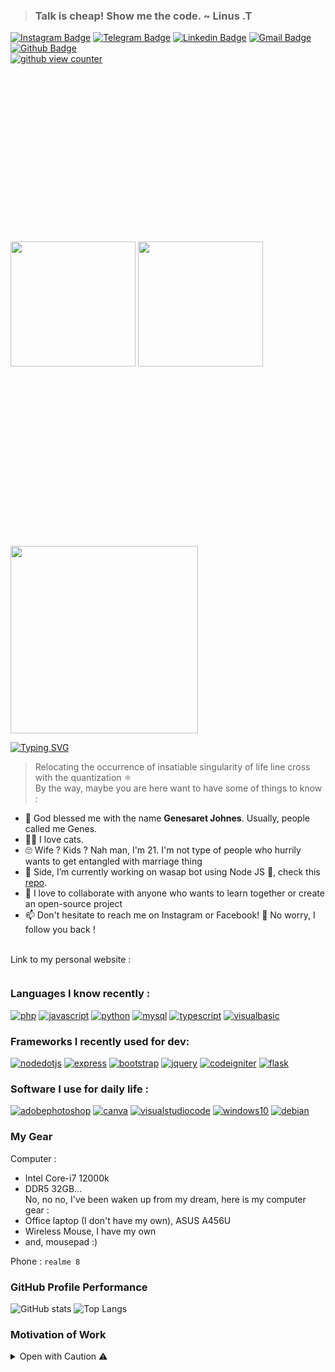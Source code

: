 
<!---
gensart-ai/gensart-ai is a ✨ special ✨ repository because its `README.md` (this file) appears on your GitHub profile.
You can click the Preview link to take a look at your changes.
--->
> ### Talk is cheap! Show me the code. ~ Linus .T
[![Instagram Badge](https://img.shields.io/badge/Instagram-purple?style=for-the-badge&logo=instagram&logoColor=white&link=https://instagram.com/gensart.ai)](https://instagram.com/gensart.ai)
[![Telegram Badge](https://img.shields.io/badge/Telegram-grey?style=for-the-badge&logo=telegram&link=https://t.me/gensartx)](https://t.me/gensartx)
[![Linkedin Badge](https://img.shields.io/badge/Linkedin-100000?style=for-the-badge&logo=linkedin&logoColor=white&labelColor=008DD4&color=008DD4)](https://www.linkedin.com/in/gensart/)
[![Gmail Badge](https://img.shields.io/badge/-G--Mail-c14438?style=for-the-badge&logo=Gmail&logoColor=white&link=mailto:geneshsarretsarretret@gmail.com)](mailto:geneshsarretsarretret@gmail.com?subject=%5BFrom%20GitHub%5D&body=Hello%2C%20i%20wanna%20contact%20you%20about%20%3A) 
[![Github Badge](https://img.shields.io/badge/gensart--ai-%20classy%20since%202017-blue?style=for-the-badge&logo=github&link=https://github.com/gensart-ai/)](https://www.github.com/gensart-ai/)<br/>
[![github view counter](https://komarev.com/ghpvc/?username=gensart-ai&label=Viewed+:&style=for-the-badge&link=https:github.com/gensart-ai)](https://github.com/gensart-ai)<br/>
<img style="padding-top:56.277%;position:relative;" width="200" src="https://i.ibb.co/981YpCR/XOsX.gif">
<img style="padding-top:56.277%;position:relative;" width="200" style="padding-bottom:3rem;" src="https://i.ibb.co/5GFwSBx/6oa.gif">
<img style="padding-top:56.277%;position:relative;" width="300" src="https://i.ibb.co/mJ8cNc6/7VE.gif">  

[![Typing SVG](https://readme-typing-svg.demolab.com?font=Fira+Code&duration=1500&pause=1000&vCenter=true&width=435&lines=Junior+Software+Developer+%F0%9F%91%A8%E2%80%8D%F0%9F%92%BB;Professional+Google+Searcher+%F0%9F%98%81;Instant+Noodle+Killer+%F0%9F%8D%9C;Non-Coffee+People+%F0%9F%8D%B5;Lo-Fi+Music+Lover+%F0%9F%8E%B6;Science+and+Research+Enthusiast+%F0%9F%94%AC;Indonesian+%F0%9F%8C%9F)](https://git.io/typing-svg)  
> Relocating the occurrence of insatiable singularity of life line cross with the quantization ⚛  
By the way, maybe you are here want to have some of things to know :
- 👋 God blessed me with the name **Genesaret Johnes**. Usually, people called me Genes.
- 🐱‍👤 I love cats.
- 🙄 Wife ? Kids ? Nah man, I'm 21. I'm not type of people who hurrily wants to get entangled with marriage thing
- 🌱 Side, I’m currently working on wasap bot using Node JS 🤖, check this [repo](https://github.com/gensart-ai/whatsapp-bot).
- 💞️ I love to collaborate with anyone who wants to learn together or create an open-source project
- 📫 Don't hesitate to reach me on Instagram or Facebook! 💌 No worry, I follow you back !<br/><br/>

<p>Link to my personal website :</p>
<a href='https://gensart.super.site' target="_blank"><img alt='' src='https://img.shields.io/badge/Personal Website ↗-100000?style=for-the-badge&logo=&logoColor=white&labelColor=F72020&color=3B0EBA'/></a>

### Languages I know recently :
<a href='https://php.net' target="_blank"><img alt='php' src='https://img.shields.io/badge/PHP-100000?style=flat-square&logo=php&logoColor=FFFFFF&labelColor=9263FF&color=9263FF'/></a>
<a href='https://javascript.com' target="_blank"><img alt='javascript' src='https://img.shields.io/badge/JavaScript-100000?style=flat-square&logo=javascript&logoColor=000000&labelColor=FFE417&color=FFE417'/></a>
<a href='https://python.org' target="_blank"><img alt='python' src='https://img.shields.io/badge/Python-100000?style=flat-square&logo=python&logoColor=FFDA1C&labelColor=306998&color=306998'/></a>
<a href='https://mysql.com' target="_blank"><img alt='mysql' src='https://img.shields.io/badge/MySQL_MariaDB-100000?style=flat-square&logo=mysql&logoColor=0769AD&labelColor=E7E7E7&color=DDDDDD'/></a>
<a href='https://typescriptlang.org' target="_blank"><img alt='typescript' src='https://img.shields.io/badge/TypeScript-100000?style=flat-square&logo=typescript&logoColor=FFFFFF&labelColor=306998&color=306998'/></a>
<a href='https://learn.microsoft.com/en-us/office/vba/library-reference/concepts/getting-started-with-vba-in-office' target="_blank"><img alt='visualbasic' src='https://img.shields.io/badge/VBA_For_Excel-100000?style=flat-square&logo=visualbasic&logoColor=FFFFFF&labelColor=512BD4&color=512BD4'/></a>

### Frameworks I recently used for dev:
<a href='https://nodejs.org/en' target="_blank"><img alt='nodedotjs' src='https://img.shields.io/badge/Node_JS-100000?style=flat-square&logo=nodedotjs&logoColor=FFFFFF&labelColor=339933&color=339933'/></a>
<a href='https://expressjs.com/' target="_blank"><img alt='express' src='https://img.shields.io/badge/Express_JS-100000?style=flat-square&logo=express&logoColor=000000&labelColor=FFFFFF&color=FFFFFF'/></a>
<a href='https://getbootstrap.com' target="_blank"><img alt='bootstrap' src='https://img.shields.io/badge/Bootstrap_4 & 5-100000?style=flat-square&logo=bootstrap&logoColor=FFFFFF&labelColor=671ED4&color=671ED4'/></a>
<a href='https://jquery.com' target="_blank"><img alt='jquery' src='https://img.shields.io/badge/jQuery-100000?style=flat-square&logo=jquery&logoColor=0769AD&labelColor=E7E7E7&color=DDDDDD'/></a>
<a href='https://codeigniter.com' target="_blank"><img alt='codeigniter' src='https://img.shields.io/badge/CodeIgniter_4-100000?style=flat-square&logo=codeigniter&logoColor=FFFFFF&labelColor=EF4223&color=EF4223'/></a>
<a href='https://flask.palletsprojects.com/en/2.3.x/' target="_blank"><img alt='flask' src='https://img.shields.io/badge/Flask-100000?style=flat-square&logo=flask&logoColor=000000&labelColor=FFFFFF&color=FFFFFF'/></a>

### Software I use for daily life :
<a href='https://www.adobe.com/id_en/products/photoshop/landpa.html' target="_blank"><img alt='adobephotoshop' src='https://img.shields.io/badge/Photoshop-100000?style=for-the-badge&logo=adobephotoshop&logoColor=white&labelColor=000B1D&color=000B1D'/></a>
<a href='https://canva.com' target="_blank"><img alt='canva' src='https://img.shields.io/badge/Canva-100000?style=for-the-badge&logo=canva&logoColor=00C4CC&labelColor=FFFFFF&color=FFFFFF'/></a>
<a href='https://vscode.dev' target="_blank"><img alt='visualstudiocode' src='https://img.shields.io/badge/Visual_Studio Code-100000?style=for-the-badge&logo=visualstudiocode&logoColor=007ACC&labelColor=FFFFFF&color=FFFFFF'/></a>
<a href='https://microsoft.com' target="_blank"><img alt='windows10' src='https://img.shields.io/badge/Windows_10-100000?style=for-the-badge&logo=windows10&logoColor=76B8DD&labelColor=083252&color=083252'/></a>
<a href='https://debian.org' target="_blank"><img alt='debian' src='https://img.shields.io/badge/Debian_Bullseye 11-100000?style=for-the-badge&logo=debian&logoColor=A81D33&labelColor=FFFFFF&color=FFFFFF'/></a>

### My Gear
Computer :  
- Intel Core-i7 12000k
- DDR5 32GB...  
No, no no, I've been waken up from my dream, here is my computer gear :  
- Office laptop (I don't have my own), ASUS A456U
- Wireless Mouse, I have my own
- and, mousepad :)

Phone : `realme 8`
### GitHub Profile Performance
![GitHub stats](https://github-readme-stats.vercel.app/api?username=gensart-ai&show_icons=true&theme=radical&rank_icon=github)
![Top Langs](https://github-readme-stats.vercel.app/api/top-langs/?username=gensart-ai&theme=radical&layout=compact)

### Motivation of Work
<details>
  <summary>Open with Caution ⚠</summary>
  <img src="https://i.ibb.co/MSj6gxJ/9i1V.gif">
  <img src="https://i.ibb.co/4tBnVKN/AX9I.gif">
</details>
